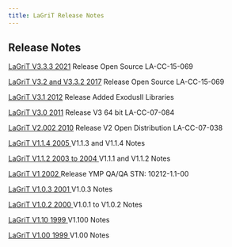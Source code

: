 ```yaml
---
title: LaGriT Release Notes
---
```


Release Notes
--------------
[LaGriT V3.3.3 2021](release_notes/lagrit_release_notes_V3.330.md) Release Open Source LA-CC-15-069

[LaGriT V3.2 and V3.3.2 2017](release_notes/lagrit_release_notes_V3.200.md) Release Open Source LA-CC-15-069

[LaGriT V3.1 2012](release_notes/lagrit_release_notes_V3.100.md) Release Added ExodusII Libraries

[LaGriT V3.0 2011](release_notes/lagrit_release_notes_V3.00.md) Release V3 64 bit LA-CC-07-084

[LaGriT V2.002 2010](release_notes/lagrit_release_notes_V2.002.md) Release V2 Open Distribution LA-CC-07-038  

[LaGriT V1.1.4 2005 ](release_notes/lagrit_release_notes_V1.1.4.md) V1.1.3 and V1.1.4 Notes

[LaGriT V1.1.2 2003 to 2004 ](release_notes/lagrit_release_notes_V1.1.2.md) V1.1.1 and V1.1.2 Notes

[LaGriT V1 2002 ](release_notes/lagrit_release_notes_V1.1.0.md) Release YMP QA/QA STN: 10212-1.1-00

[LaGriT V1.0.3 2001 ](release_notes/lagrit_release_notes_V1.0.3.md) V1.0.3 Notes

[LaGriT V1.0.2 2000 ](release_notes/lagrit_release_notes_V1.0.2.md) V1.0.1 to V1.0.2 Notes

[LaGriT V1.10 1999 ](release_notes/lagrit_release_notes_V1.100.md) V1.100 Notes

[LaGriT V1.00 1999 ](release_notes/lagrit_release_notes_V1.00.md) V1.00 Notes

